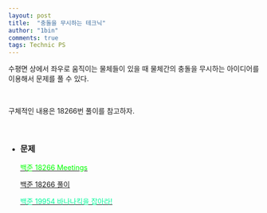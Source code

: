 ```yaml
---
layout: post
title:  "충돌을 무시하는 테크닉"
author: "1bin"
comments: true
tags: Technic PS
---
```


 수평면 상에서 좌우로 움직이는 물체들이 있을 때 물체간의 충돌을 무시하는 아이디어를 이용해서 문제를 풀 수 있다.   

<br>

 구체적인 내용은 18266번 풀이를 참고하자.

<br>

* ### 문제 

    [<font color= 'lime'>백준 18266 Meetings </font>](https://www.acmicpc.net/problem/18266) 

    [<font>백준 18266 풀이</font>](https://1bin01.github.io/2020-12-26/boj-18266)

    [<font color= '00fa9a'>백준 19954 바나나킥을 잡아라!</font>](https://www.acmicpc.net/problem/19954)

    
